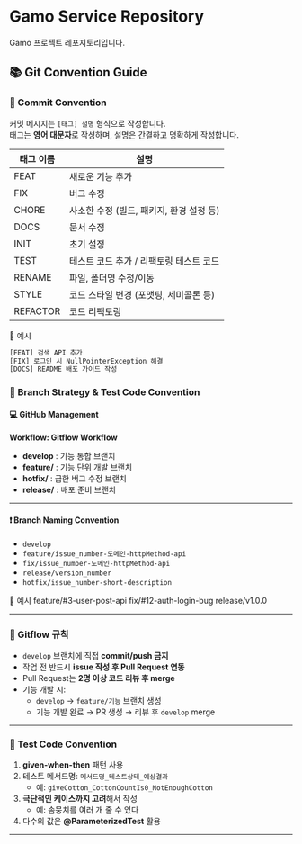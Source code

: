 # Gamo Service Repository
Gamo 프로젝트 레포지토리입니다. 
## 📚 Git Convention Guide

### 📌 Commit Convention
커밋 메시지는 `[태그] 설명` 형식으로 작성합니다.  
태그는 **영어 대문자**로 작성하며, 설명은 간결하고 명확하게 작성합니다.  

| 태그 이름 | 설명 |
|-----------|------|
| FEAT      | 새로운 기능 추가 |
| FIX       | 버그 수정 |
| CHORE     | 사소한 수정 (빌드, 패키지, 환경 설정 등) |
| DOCS      | 문서 수정 |
| INIT      | 초기 설정 |
| TEST      | 테스트 코드 추가 / 리팩토링 테스트 코드 |
| RENAME    | 파일, 폴더명 수정/이동 |
| STYLE     | 코드 스타일 변경 (포맷팅, 세미콜론 등) |
| REFACTOR  | 코드 리팩토링 |

📍 예시
```bash
[FEAT] 검색 API 추가
[FIX] 로그인 시 NullPointerException 해결
[DOCS] README 배포 가이드 작성
```

### 🌿 Branch Strategy & Test Code Convention

#### 💻 GitHub Management

**Workflow: Gitflow Workflow**

- **develop** : 기능 통합 브랜치  
- **feature/** : 기능 단위 개발 브랜치  
- **hotfix/** : 급한 버그 수정 브랜치  
- **release/** : 배포 준비 브랜치  

---

#### ❗ Branch Naming Convention

- `develop`
- `feature/issue_number-도메인-httpMethod-api`
- `fix/issue_number-도메인-httpMethod-api`
- `release/version_number`
- `hotfix/issue_number-short-description`

📍 예시
feature/#3-user-post-api
fix/#12-auth-login-bug
release/v1.0.0


---

### 📍 Gitflow 규칙

- `develop` 브랜치에 직접 **commit/push 금지**  
- 작업 전 반드시 **issue 작성 후 Pull Request 연동**  
- Pull Request는 **2명 이상 코드 리뷰 후 merge**  
- 기능 개발 시:
  - `develop` → `feature/기능` 브랜치 생성
  - 기능 개발 완료 → PR 생성 → 리뷰 후 `develop` merge  

---

### 🚀 Test Code Convention

1. **given-when-then** 패턴 사용  
2. 테스트 메서드명: `메서드명_테스트상태_예상결과`  
   - 예: `giveCotton_CottonCountIs0_NotEnoughCotton`  
3. **극단적인 케이스까지 고려**해서 작성  
   - 예: 솜뭉치를 여러 개 줄 수 있다  
4. 다수의 값은 **@ParameterizedTest** 활용  

---
